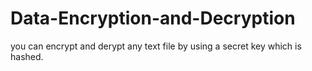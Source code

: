 # Data-Encryption-and-Decryption
you can encrypt and derypt any text file by using a secret key which is hashed.
